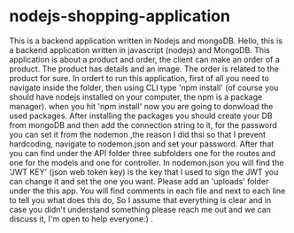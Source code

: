 # nodejs-shopping-application
This is a backend application written in Nodejs and mongoDB.
Hello, this is a backend application written in javascript (nodejs) and MongoDB. This application is about a product and order, the client 
can make an order of a product. The product has details and an image. The order is related to the product for sure.
In ordert to run this application, first of all you need to navigate inside the folder, then using CLI type 'npm install' (of course you should have nodejs installed on your
computer, the npm is a package manager). when you hit 'npm install' now you are going to donwload the used packages. 
After installing the packages you should create your DB from mongoDB and then add the connection string to it, for the password you can set it from the nodemon ,the reason 
I did thsi so that I prevent hardcoding, navigate to nodemon.json and set your password.
After that you can find under the API folder three subfolders one for the routes and one for the models and one for controller. In nodemon.json you will find 
the 'JWT KEY' (json web token key) is the key that I used to sign the JWT you can change it and set the one you want. Please add an 'uploads' folder under the this app.
You will find comments in each file and next to each line to tell you what does this do, So I assume that everything is clear and in case you didn't understand something
please reach me out and we can discuss it, I'm open to help everyone:) .
